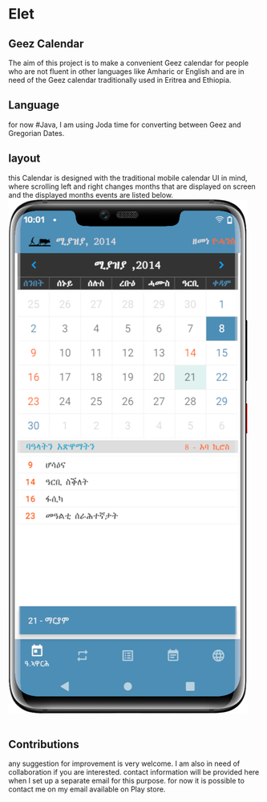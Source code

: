 # Elet


## Geez Calendar

The aim of this project is to make a convenient Geez calendar for people who are not fluent in other languages like Amharic or English 
and are in need of the Geez calendar traditionally used in Eritrea and Ethiopia.

## Language
for now #Java, I am using Joda time for converting between Geez and Gregorian Dates.

## layout

this Calendar is designed with the traditional mobile calendar UI in mind, where scrolling left and right changes months that are displayed on screen
and the displayed months events are listed below.
![img|200px](https://github.com/tinsae-ghilay/tinsae-ghilay.github.io/blob/main/res/month.png)
<img srs="https://github.com/tinsae-ghilay/tinsae-ghilay.github.io/blob/main/res/month.png" width="200px"/>

## Contributions

any suggestion for improvement is very welcome. I am also in need of collaboration if you are interested.
contact information will be provided here when I set up a separate email for this purpose. for now it is possible to contact me on my email
available on Play store.



